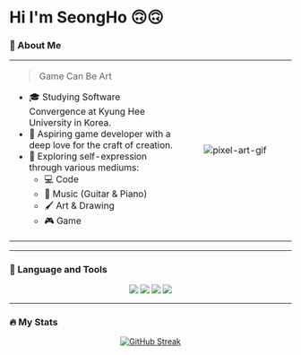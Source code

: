 # Hi I'm SeongHo 🙃🙃

### 🙋 About Me

<table>
  <tr>
    <td width="60%">
      <blockquote>Game Can Be Art</blockquote>
      <ul>
        <li>🎓 Studying Software Convergence at Kyung Hee University in Korea.</li>
        <li>🌱 Aspiring game developer with a deep love for the craft of creation.</li>
        <li>🎨 Exploring self-expression through various mediums:
          <ul>
            <li>💻 Code</li>
            <li>🎵 Music (Guitar & Piano)</li>
            <li>🖌️ Art & Drawing</li>
            <li>🎮 Game</li>
          </ul>
        </li>
      </ul>
    </td>
    <td width="40%" align="center">
      <img src="https://i.pinimg.com/originals/48/8e/4a/488e4a628fcdd4e2022c35d10b20505d.gif" alt="pixel-art-gif" />
    </td>
  </tr>
</table>

---
### 🔨 Language and Tools
<div align="center">
  <img src="https://img.shields.io/badge/C++-00599C?style=for-the-badge&logo=cplusplus&logoColor=white"/>
  <img src="https://img.shields.io/badge/C%23-239120?style=for-the-badge&logo=c-sharp&logoColor=white"/>
  <img src="https://img.shields.io/badge/Unreal%20Engine-313131?style=for-the-badge&logo=unrealengine&logoColor=white"/>
  <img src="https://img.shields.io/badge/Unity-FFFFFF?style=for-the-badge&logo=unity&logoColor=black"/>
</div>

---
### 🔥 My Stats

<div align="center">

[![GitHub Streak](https://streak-stats.demolab.com?user=seong-ho-y&theme=dark&hide_border=true)](https://git.io/streak-stats)

</div>
